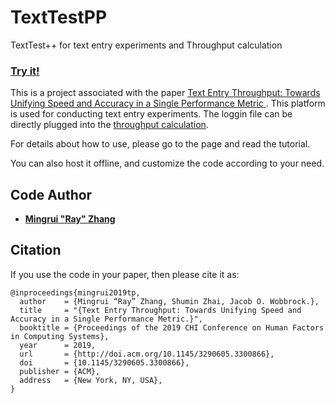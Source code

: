 # TextTestPP
TextTest++ for text entry experiments and Throughput calculation 

### [Try it!](https://drustz.com/TextTestPP/)

This is a project associated with the paper [Text Entry Throughput: Towards Unifying Speed and Accuracy in a Single Performance Metric
](https://dl.acm.org/citation.cfm?doid=3290605.3300866). This platform is used for conducting text entry experiments. The loggin file can
be directly plugged into the [throughput calculation](https://github.com/DrustZ/Throughput).

For details about how to use, please go to the page and read the tutorial. 

You can also host it offline, and customize the code according to your need.


## Code Author

* [**Mingrui "Ray" Zhang**](http://drustz.com)

## Citation
If you use the code in your paper, then please cite it as:

```
@inproceedings{mingrui2019tp,
  author    = {Mingrui “Ray” Zhang, Shumin Zhai, Jacob O. Wobbrock.},
  title     = "{Text Entry Throughput: Towards Unifying Speed and Accuracy in a Single Performance Metric.}",
  booktitle = {Proceedings of the 2019 CHI Conference on Human Factors in Computing Systems},
  year      = 2019,
  url 		= {http://doi.acm.org/10.1145/3290605.3300866},
  doi 		= {10.1145/3290605.3300866},
  publisher = {ACM},
  address 	= {New York, NY, USA},
}
```
